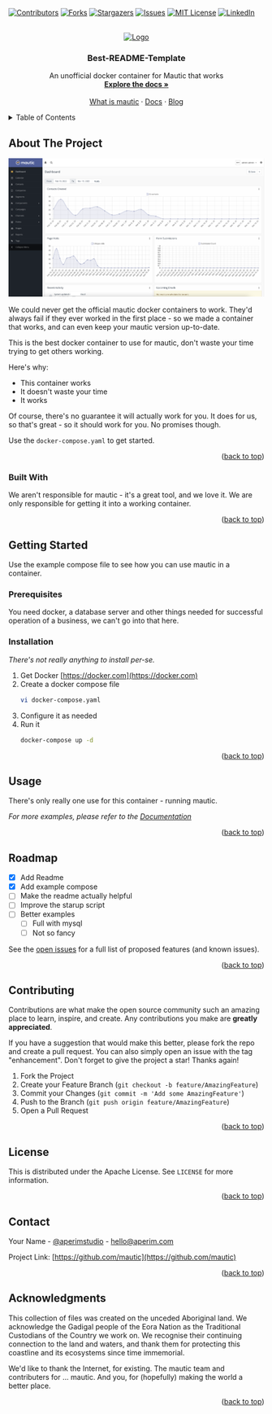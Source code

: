 <div id="top"></div>
<!--
*** Thanks for checking out the Best-README-Template. If you have a suggestion
*** that would make this better, please fork the repo and create a pull request
*** or simply open an issue with the tag "enhancement".
*** Don't forget to give the project a star!
*** Thanks again! Now go create something AMAZING! :D
-->



<!-- PROJECT SHIELDS -->
<!--
*** I'm using markdown "reference style" links for readability.
*** Reference links are enclosed in brackets [ ] instead of parentheses ( ).
*** See the bottom of this document for the declaration of the reference variables
*** for contributors-url, forks-url, etc. This is an optional, concise syntax you may use.
*** https://www.markdownguide.org/basic-syntax/#reference-style-links
-->
[![Contributors][contributors-shield]][contributors-url]
[![Forks][forks-shield]][forks-url]
[![Stargazers][stars-shield]][stars-url]
[![Issues][issues-shield]][issues-url]
[![MIT License][license-shield]][license-url]
[![LinkedIn][linkedin-shield]][linkedin-url]



<!-- PROJECT LOGO -->
<br />
<div align="center">
  <a href="https://www.mautic.org/">
    <img src="https://www.mautic.org/themes/custom/mauticorg_base/logo.svg" alt="Logo" width="80" height="80">
  </a>

  <h3 align="center">Best-README-Template</h3>

  <p align="center">
    An unofficial docker container for Mautic that works
    <br />
    <a href="https://github.com/aperim/mautic"><strong>Explore the docs »</strong></a>
    <br />
    <br />
    <a href="https://www.mautic.org/what-is-mautic">What is mautic</a>
    ·
    <a href="https://docs.mautic.org/en">Docs</a>
    ·
    <a href="https://www.mautic.org/blog">Blog</a>
  </p>
</div>



<!-- TABLE OF CONTENTS -->
<details>
  <summary>Table of Contents</summary>
  <ol>
    <li>
      <a href="#about-the-project">About The Project</a>
      <ul>
        <li><a href="#built-with">Built With</a></li>
      </ul>
    </li>
    <li>
      <a href="#getting-started">Getting Started</a>
      <ul>
        <li><a href="#prerequisites">Prerequisites</a></li>
        <li><a href="#installation">Installation</a></li>
      </ul>
    </li>
    <li><a href="#usage">Usage</a></li>
    <li><a href="#roadmap">Roadmap</a></li>
    <li><a href="#contributing">Contributing</a></li>
    <li><a href="#license">License</a></li>
    <li><a href="#contact">Contact</a></li>
    <li><a href="#acknowledgments">Acknowledgments</a></li>
  </ol>
</details>



<!-- ABOUT THE PROJECT -->
## About The Project

[![Product Name Screen Shot][product-screenshot]](https://mautic.org)

We could never get the official mautic docker containers to work. They'd always fail if they ever worked in the first place - so we made a container that works, and can even keep your mautic version up-to-date.

This is the best docker container to use for mautic, don't waste your time trying to get others working.

Here's why:
* This container works
* It doesn't waste your time
* It works

Of course, there's no guarantee it will actually work for you. It does for us, so that's great - so it should work for you. No promises though.

Use the `docker-compose.yaml` to get started.

<p align="right">(<a href="#top">back to top</a>)</p>



### Built With

We aren't responsible for mautic - it's a great tool, and we love it. We are only responsible for getting it into a working container.

<p align="right">(<a href="#top">back to top</a>)</p>



<!-- GETTING STARTED -->
## Getting Started

Use the example compose file to see how you can use mautic in a container.

### Prerequisites

You need docker, a database server and other things needed for successful operation of a business, we can't go into that here.

### Installation

_There's not really anything to install per-se._

1. Get Docker [https://docker.com](https://docker.com)
2. Create a docker compose file
   ```sh
   vi docker-compose.yaml
   ```
3. Configure it as needed
4. Run it
   ```sh
   docker-compose up -d
   ```

<p align="right">(<a href="#top">back to top</a>)</p>



<!-- USAGE EXAMPLES -->
## Usage

There's only really one use for this container - running mautic.

_For more examples, please refer to the [Documentation](https://mautic.org)_

<p align="right">(<a href="#top">back to top</a>)</p>



<!-- ROADMAP -->
## Roadmap

- [x] Add Readme
- [x] Add example compose
- [ ] Make the readme actually helpful
- [ ] Improve the starup script
- [ ] Better examples
    - [ ] Full with mysql
    - [ ] Not so fancy

See the [open issues](https://github.com/aperim/mautic/issues) for a full list of proposed features (and known issues).

<p align="right">(<a href="#top">back to top</a>)</p>



<!-- CONTRIBUTING -->
## Contributing

Contributions are what make the open source community such an amazing place to learn, inspire, and create. Any contributions you make are **greatly appreciated**.

If you have a suggestion that would make this better, please fork the repo and create a pull request. You can also simply open an issue with the tag "enhancement".
Don't forget to give the project a star! Thanks again!

1. Fork the Project
2. Create your Feature Branch (`git checkout -b feature/AmazingFeature`)
3. Commit your Changes (`git commit -m 'Add some AmazingFeature'`)
4. Push to the Branch (`git push origin feature/AmazingFeature`)
5. Open a Pull Request

<p align="right">(<a href="#top">back to top</a>)</p>



<!-- LICENSE -->
## License

This is distributed under the Apache License. See `LICENSE` for more information.

<p align="right">(<a href="#top">back to top</a>)</p>



<!-- CONTACT -->
## Contact

Your Name - [@aperimstudio](https://twitter.com/aperimstudio) - hello@aperim.com

Project Link: [https://github.com/mautic](https://github.com/mautic)

<p align="right">(<a href="#top">back to top</a>)</p>



<!-- ACKNOWLEDGMENTS -->
## Acknowledgments

This collection of files was created on the unceded Aboriginal land. We acknowledge the Gadigal people of the Eora Nation as the Traditional Custodians of the Country we work on. We recognise their continuing connection to the land and waters, and thank them for protecting this coastline and its ecosystems since time immemorial.

We'd like to thank the Internet, for existing. The mautic team and contributers for ... mautic. And you, for (hopefully) making the world a better place.

<p align="right">(<a href="#top">back to top</a>)</p>

<!-- MARKDOWN LINKS & IMAGES -->
<!-- https://www.markdownguide.org/basic-syntax/#reference-style-links -->
[contributors-shield]: https://img.shields.io/github/contributors/aperim/mautic.svg?style=for-the-badge
[contributors-url]: https://github.com/aperim/mautic/graphs/contributors
[forks-shield]: https://img.shields.io/github/forks/aperim/mautic.svg?style=for-the-badge
[forks-url]: https://github.com/aperim/mautic/network/members
[stars-shield]: https://img.shields.io/github/stars/aperim/mautic.svg?style=for-the-badge
[stars-url]: https://github.com/aperim/mautic/stargazers
[issues-shield]: https://img.shields.io/github/issues/aperim/mautic.svg?style=for-the-badge
[issues-url]: https://github.com/aperim/mautic/issues
[license-shield]: https://img.shields.io/github/license/aperim/mautic.svg?style=for-the-badge
[license-url]: https://github.com/aperim/mautic/blob/master/LICENSE.txt
[linkedin-shield]: https://img.shields.io/badge/-LinkedIn-black.svg?style=for-the-badge&logo=linkedin&colorB=555
[linkedin-url]: https://linkedin.com/in/othneildrew
[product-screenshot]: images/mautic_screenshot.png
